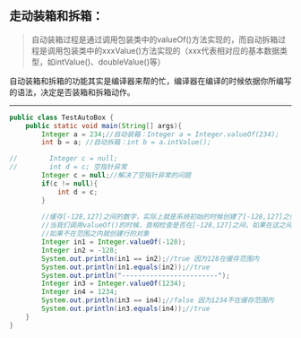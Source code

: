 ## 走动装箱和拆箱：

> 自动装箱过程是通过调用包装类中的valueOf()方法实现的，而自动拆箱过程是调用包装类中的xxxValue()方法实现的（xxx代表相对应的基本数据类型，如intValue()、doubleValue()等）

自动装箱和拆箱的功能其实是编译器来帮的忙，编译器在编译的时候依据你所编写的语法，决定是否装箱和拆箱动作。

---

```java
public class TestAutoBox {
    public static void main(String[] args){
        Integer a = 234;//自动装箱：Integer a = Integer.valueOf(234);
        int b = a; //自动拆箱：int b = a.intValue();

//        Integer c = null;
//        int d = c; 空指针异常
        Integer c = null;//解决了空指针异常的问题
        if(c != null){
            int d = c;
        }
        
        //缓存[-128,127]之间的数字，实际上就是系统初始的时候创建了[-128,127]之间的缓存数组
        //当我们调用valueOf()的时候，首相检查是否在[-128,127]之间，如果在这之间直接从缓存数组中拿出已经建好的对象
        //如果不在范围之内就创建行的对象
        Integer in1 = Integer.valueOf(-128);
        Integer in2 = -128;
        System.out.println(in1 == in2);//true 因为128在缓存范围内
        System.out.println(in1.equals(in2));//true
        System.out.println("------------------------");
        Integer in3 = Integer.valueOf(1234);
        Integer in4 = 1234;
        System.out.println(in3 == in4);//false 因为1234不在缓存范围内
        System.out.println(in3.equals(in4));//true
    }
}
```
